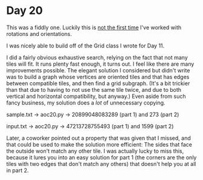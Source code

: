 # Day 20

This was a fiddly one. Luckily this is [not the first time](http://patft.uspto.gov/netacgi/nph-Parser?Sect1=PTO2&Sect2=HITOFF&p=1&u=%2Fnetahtml%2FPTO%2Fsearch-bool.html&r=1&f=G&l=50&co1=AND&d=PTXT&s1=6161078.PN.&OS=PN/6161078&RS=PN/6161078)
I've worked with rotations and orientations.

I was nicely able to build off of the Grid class I wrote for Day 11.

I did a fairly obvious exhaustive search, relying on the fact that not many
tiles will fit. It runs plenty fast enough, it turns out. I feel like there
are many improvements possible. The elegant solution I considered but didn't
write was to build a graph whose vertices are oriented tiles and that has
edges between compatible tiles, and then find a grid subgraph. (It's a bit
trickier than that due to having to not use the same tile twice, and due to
both vertical and horizontal compatibility, but anyway.) Even aside from such
fancy business, my solution does a *lot* of unnecessary copying.

sample.txt -> aoc20.py -> 20899048083289 (part 1) and 273 (part 2)

input.txt -> aoc20.py -> 47213728755493 (part 1) and 1599 (part 2)

Later, a coworker pointed out a property that was given that I missed, and
that could be used to make the solution more efficient: The sides that face
the outside won't match any other tile. I was actually lucky to miss this,
because it lures you into an easy solution for part 1 (the corners are the
only tiles with two edges that don't match any others) that doesn't help you
at all in part 2.
